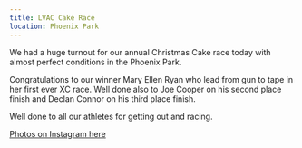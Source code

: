```yaml
---
title: LVAC Cake Race
location: Phoenix Park
---
```


We had a huge turnout for our annual Christmas Cake race today with almost perfect conditions in the Phoenix Park.

Congratulations to our winner Mary Ellen Ryan who lead from gun to tape in her first ever XC race. Well done also to Joe Cooper on his second place finish and Declan Connor on his third place finish. 

Well done to all our athletes for getting out and racing.

<a href="https://www.instagram.com/p/CXoHyyXMqxD/?utm_source=ig_web_copy_link" target="_blank" rel="noopener noreferrer">Photos on Instagram here</a>
